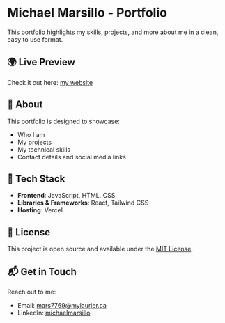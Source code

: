 # Michael Marsillo - Portfolio

This portfolio highlights my skills, projects, and more about me in a clean, easy to use format.

## 🌍 Live Preview

Check it out here: [my website](https://michaelamrsillo.ca)

## 📌 About

This portfolio is designed to showcase:
- Who I am
- My projects
- My technical skills
- Contact details and social media links

## 🔧 Tech Stack

- **Frontend**: JavaScript, HTML, CSS
- **Libraries & Frameworks**: React, Tailwind CSS
- **Hosting**: Vercel


## 📜 License

This project is open source and available under the [MIT License](LICENSE).

## 📬 Get in Touch

Reach out to me:
- Email: mars7769@mylaurier.ca
- LinkedIn: [michaelmarsillo](https://www.linkedin.com/in/michaelmarsillo/)
